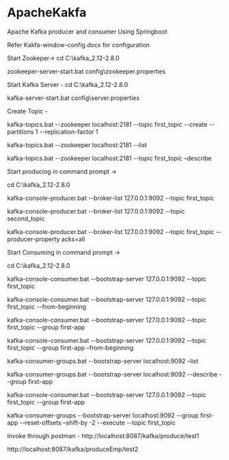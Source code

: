 # ApacheKakfa
Apache Kafka producer and consumer Using Springboot

Refer Kakfa-window-config.docx for configuration

Start Zookeper-> cd C:\kafka_2.12-2.8.0

zookeeper-server-start.bat config\zookeeper.properties

Start Kafka Server - cd C:\kafka_2.12-2.8.0

kafka-server-start.bat config\server.properties

Create Topic - 

kafka-topics.bat --zookeeper localhost:2181 --topic first_topic --create --partitions 1 --replication-factor 1

kafka-topics.bat --zookeeper localhost:2181 --list 

kafka-topics.bat --zookeeper localhost:2181 --topic first_topic –describe

Start producing in command prompt ->

cd C:\kafka_2.12-2.8.0

kafka-console-producer.bat --broker-list 127.0.0.1:9092 --topic first_topic

kafka-console-producer.bat --broker-list 127.0.0.1:9092 --topic second_topic

kafka-console-producer.bat --broker-list 127.0.0.1:9092 --topic first_topic --producer-property acks=all

Start Consuming in command prompt ->

cd C:\kafka_2.12-2.8.0

kafka-console-consumer.bat --bootstrap-server 127.0.0.1:9092 --topic first_topic

kafka-console-consumer.bat --bootstrap-server 127.0.0.1:9092 --topic first_topic --from-beginning

kafka-console-consumer.bat --bootstrap-server 127.0.0.1:9092 --topic first_topic --group first-app

kafka-console-consumer.bat --bootstrap-server 127.0.0.1:9092 --topic first_topic --group first-app –from-beginning

kafka-consumer-groups.bat --bootstrap-server localhost:9092 –list
 
kafka-consumer-groups.bat --bootstrap-server localhost:9092 --describe --group first-app

kafka-console-consumer.bat --bootstrap-server 127.0.0.1:9092 --topic first_topic --group first-app

kafka-consumer-groups --bootstrap-server localhost:9092 --group first-app --reset-offsets –shift-by -2 --execute --topic first_topic

Invoke through postman - 
http://localhost:8087/kafka/produce/test1

http://localhost:8087/kafka/produceEmp/test2


